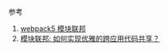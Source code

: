 参考

1. [webpack5 模块联邦](https://zhuanlan.zhihu.com/p/485148715)
2. [模块联邦: 如何实现优雅的跨应用代码共享？](https://juejin.cn/book/7050063811973218341/section/7068105121523531806)
